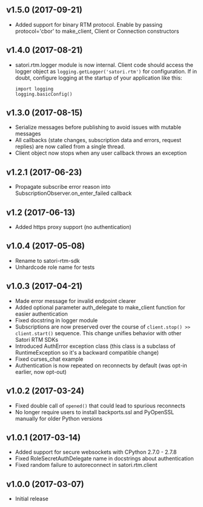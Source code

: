 v1.5.0 (2017-09-21)
-------------------

* Added support for binary RTM protocol.
  Enable by passing protocol='cbor' to make_client, Client or Connection constructors

v1.4.0 (2017-08-21)
-------------------

* satori.rtm.logger module is now internal. Client code should access the logger
  object as `logging.getLogger('satori.rtm')` for configuration. If in doubt,
  configure logging at the startup of your application like this:
  ```
  import logging
  logging.basicConfig()
  ```

v1.3.0 (2017-08-15)
-------------------

* Serialize messages before publishing to avoid issues with mutable messages
* All callbacks (state changes, subscription data and errors, request replies) are now called from a single thread.
* Client object now stops when any user callback throws an exception

v1.2.1 (2017-06-23)
-------------------

* Propagate subscribe error reason into SubscriptionObserver.on_enter_failed callback

v1.2 (2017-06-13)
-----------------

* Added https proxy support (no authentication)

v1.0.4 (2017-05-08)
-------------------

* Rename to satori-rtm-sdk
* Unhardcode role name for tests

v1.0.3 (2017-04-21)
-------------------

* Made error message for invalid endpoint clearer
* Added optional parameter auth_delegate to make_client function for easier
  authentication
* Fixed docstring in logger module
* Subscriptions are now preserved over the course of
  `client.stop() >> client.start()` sequence.
  This change unifies behavior with other Satori RTM SDKs
* Introduced AuthError exception class (this class is a subclass of
  RuntimeException so it's a backward compatible change)
* Fixed curses_chat example
* Authentication is now repeated on reconnects by default (was opt-in earlier,
  now opt-out)

v1.0.2 (2017-03-24)
-------------------

* Fixed double call of `opened()` that could lead to spurious reconnects
* No longer require users to install backports.ssl and PyOpenSSL manually for
  older Python versions

v1.0.1 (2017-03-14)
-------------------

* Added support for secure websockets with CPython 2.7.0 - 2.7.8
* Fixed RoleSecretAuthDelegate name in docstrings about authentication
* Fixed random failure to autoreconnect in satori.rtm.client

v1.0.0 (2017-03-07)
-------------------
* Initial release
